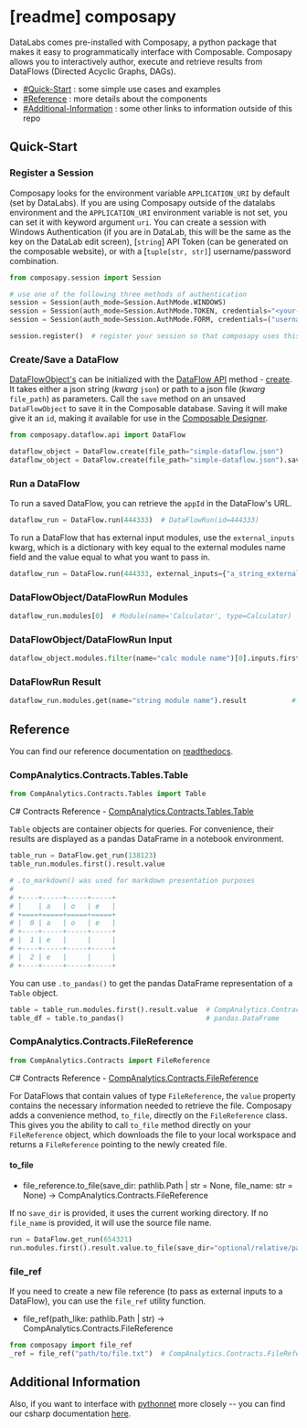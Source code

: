 # [readme] composapy

DataLabs comes pre-installed with Composapy, a python package that makes it easy to
programmatically interface with Composable. Composapy allows you to interactively author, execute
and retrieve results from DataFlows (Directed Acyclic Graphs, DAGs).

- [#Quick-Start](#quick-start) : some simple use cases and examples
- [#Reference](#reference) : more details about the components
- [#Additional-Information](#additional-information) : some other links to information outside of this repo

## Quick-Start

### Register a Session

Composapy looks for the environment variable `APPLICATION_URI` by default (set by DataLabs). If you are using Composapy outside of the datalabs environment and the `APPLICATION_URI`
environment variable is not set, you can set it with keyword argument `uri`. You can create a session with Windows Authentication (if you are in DataLab, this will be the same as the 
key on the DataLab edit screen), [`string`] API Token (can be generated on the composable website), or with a [`tuple[str, str]`] username/password combination.

```python pycharm={"name": "#%%\n"}
from composapy.session import Session

# use one of the following three methods of authentication
session = Session(auth_mode=Session.AuthMode.WINDOWS)                                                                           # Windows Auth
session = Session(auth_mode=Session.AuthMode.TOKEN, credentials="<your-api-token-here>", uri="http://localhost/CompAnalytics/") # Token
session = Session(auth_mode=Session.AuthMode.FORM, credentials=("username", "password"))                                        # Form

session.register()  # register your session so that composapy uses this
```

### Create/Save a DataFlow

[DataFlowObject's](#dataflowobject) can be initialized with the [DataFlow API](#dataflow) method - [create](#create). It takes either a json string (_kwarg_ `json`) or path to a json file (_kwarg_ `file_path`) as parameters. Call the `save` method on an unsaved `DataFlowObject` to save it in the Composable database. Saving it will make give it an `id`, making it available for use in the [Composable Designer](https://github.com/ComposableAnalytics/Docs/blob/master/docs/DataFlows/02.Composable-Designer.md).

```python pycharm={"name": "#%%\n"}
from composapy.dataflow.api import DataFlow

dataflow_object = DataFlow.create(file_path="simple-dataflow.json")         # DataFlowObject(id=None)
dataflow_object = DataFlow.create(file_path="simple-dataflow.json").save()  # DataFlowObject(id=123456)
```

### Run a DataFlow

To run a saved DataFlow, you can retrieve the `appId` in the DataFlow's URL.

```python pycharm={"name": "#%%\n"}
dataflow_run = DataFlow.run(444333)  # DataFlowRun(id=444333)
```

To run a DataFlow that has external input modules, use the `external_inputs` kwarg, which is a dictionary with key equal to the external modules name field and the value equal to what you want to pass in.

```python pycharm={"name": "#%%\n"}
dataflow_run = DataFlow.run(444333, external_inputs={"a_string_external_input": "foo string"})   # DataFlowRun(id=444333)
```

### DataFlowObject/DataFlowRun Modules

```python pycharm={"name": "#%%\n"}
dataflow_run.modules[0]  # Module(name='Calculator', type=Calculator)
```

### DataFlowObject/DataFlowRun Input

```python pycharm={"name": "#%%\n"}
dataflow_object.modules.filter(name="calc module name")[0].inputs.first()  # Input(name=Param1, type=Double, value=1.0)
```

### DataFlowRun Result

```python pycharm={"name": "#%%\n"}
dataflow_run.modules.get(name="string module name").result           # Result(name='foo name', type=String, value='foo value')
```

## Reference

You can find our reference documentation on [readthedocs](https://composapy.readthedocs.io/).


### CompAnalytics.Contracts.Tables.Table

```python pycharm={"name": "#%%\n"}
from CompAnalytics.Contracts.Tables import Table
```

C# Contracts Reference - [CompAnalytics.Contracts.Tables.Table](https://dev.composable.ai/api/CompAnalytics.Contracts.Tables.Table.html)

`Table` objects are container objects for queries. For convenience, their results are displayed
as a pandas DataFrame in a notebook environment.

```python pycharm={"name": "#%%\n"}
table_run = DataFlow.get_run(138123)
table_run.modules.first().result.value

# .to_markdown() was used for markdown presentation purposes
# 
# +----+-----+-----+-----+
# |    | a   | o   | e   |
# +====+=====+=====+=====+
# |  0 | a   | o   | e   |
# +----+-----+-----+-----+
# |  1 | e   |     |     |
# +----+-----+-----+-----+
# |  2 | e   |     |     |
# +----+-----+-----+-----+
```

You can use `.to_pandas()` to get the pandas DataFrame representation of a `Table` object.

```python pycharm={"name": "#%%\n"}
table = table_run.modules.first().result.value  # CompAnalytics.Contracts.Tables.Table
table_df = table.to_pandas()                    # pandas.DataFrame
```

### CompAnalytics.Contracts.FileReference

```python pycharm={"name": "#%%\n"}
from CompAnalytics.Contracts import FileReference
```

C# Contracts Reference - [CompAnalytics.Contracts.FileReference](https://dev.composable.ai/api/CompAnalytics.Contracts.FileReference.html)

For DataFlows that contain values of type `FileReference`, the `value` property contains the
necessary information needed to retrieve the file. Composapy adds a convenience method,
`to_file`, directly on the `FileReference` class. This gives you the ability to call `to_file`
method directly on your `FileReference` object, which downloads the file to your local workspace
and returns a `FileReference` pointing to the newly created file.

#### to_file

- file_reference.to_file(save_dir: pathlib.Path | str = None, file_name: str = None) -> CompAnalytics.Contracts.FileReference

If no `save_dir` is provided, it uses the current working directory. If no `file_name` is
provided, it will use the source file name.

```python pycharm={"name": "#%%\n"}
run = DataFlow.get_run(654321)
run.modules.first().result.value.to_file(save_dir="optional/relative/path/to/dir", file_name="optional_name.txt")
```

### file_ref

If you need to create a new file reference (to pass as external inputs to a DataFlow), you can
use the `file_ref` utility function.

- file_ref(path_like: pathlib.Path | str) -> CompAnalytics.Contracts.FileReference

```python pycharm={"name": "#%%\n"}
from composapy import file_ref
_ref = file_ref("path/to/file.txt")  # CompAnalytics.Contracts.FileReference
```

## Additional Information

Also, if you want to interface with <a href="https://github.com/pythonnet/pythonnet" target="_blank">pythonnet</a> more closely -- you can find our csharp documentation <a href="https://dev.composable.ai/api/CompAnalytics.Contracts.html" target="_blank">here</a>.
